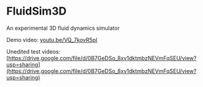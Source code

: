 # FluidSim3D

An experimental 3D fluid dynamics simulator

Demo video: [youtu.be/VQ_7kovR5pI](https://youtu.be/VQ_7kovR5pI)

Unedited test videos: [https://drive.google.com/file/d/0B7GeDSo_8xv1dktmbzNEVmFqSEU/view?usp=sharing](https://drive.google.com/file/d/0B7GeDSo_8xv1dktmbzNEVmFqSEU/view?usp=sharing)

